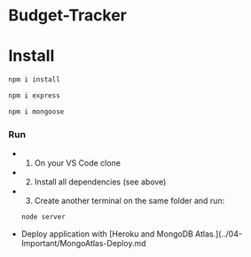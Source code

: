 # Budget-Tracker
# Install
```bash
npm i install

npm i express

npm i mongoose

```
### Run 
- 1. On your VS Code clone 
- 2. Install all dependencies (see above)
- 3. Create another terminal on the same folder and run:
    ``` bash
    node server
    ```


* Deploy application with [Heroku and MongoDB Atlas.](../04-Important/MongoAtlas-Deploy.md

